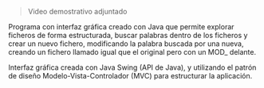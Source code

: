 
>Video demostrativo adjuntado

Programa con interfaz gráfica creado con Java que permite explorar ficheros de forma estructurada, buscar palabras dentro de los ficheros 
y crear un nuevo fichero, modificando la palabra buscada por una nueva, creando un fichero llamado igual que el original pero con un MOD_ delante.

Interfaz gráfica creada con Java Swing (API de Java), y utilizando el patrón de diseño Modelo-Vista-Controlador (MVC) para estructurar la aplicación.
